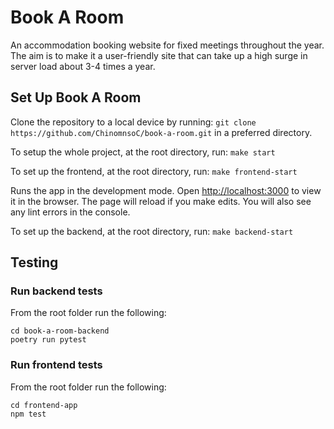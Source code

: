 # Book A Room

An accommodation booking website for fixed meetings throughout the year. The aim is to make it a user-friendly site that can take up a high surge in server load about 3-4 times a year.

## Set Up Book A Room

Clone the repository to a local device by running: `git clone https://github.com/ChinomnsoC/book-a-room.git` in a preferred directory.

To setup the whole project, at the root directory, run:
`make start`

To set up the frontend, at the root directory, run:
`make frontend-start`

Runs the app in the development mode. Open [http://localhost:3000](http://localhost:3000) to view it in the browser. The page will reload if you make edits. You will also see any lint errors in the console.

To set up the backend, at the root directory, run:
`make backend-start`

## Testing

### Run backend tests

From the root folder run the following:

`cd book-a-room-backend` \
`poetry run pytest`

### Run frontend tests

From the root folder run the following:

`cd frontend-app`\
`npm test`